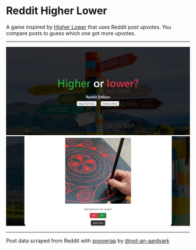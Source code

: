 # Reddit Higher Lower
A game inspired by [Higher Lower](http://www.higherlowergame.com/) that uses Reddit post upvotes. You compare posts to guess which one got more upvotes.

--------------------------------------------
![home screen](./Preview2.jpg)
![multi-post mode](./Preview1.jpg)

---------------------------------------------
Post data scraped from Reddit with [snoowrap](https://github.com/not-an-aardvark/snoowrap) by [@not-an-aardvark](https://github.com/not-an-aardvark)
